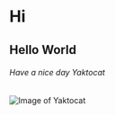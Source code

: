 # Hi
## Hello World
###### Have a nice day Yaktocat

![Image of Yaktocat](https://octodex.github.com/images/yaktocat.png)
